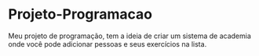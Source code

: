 # Projeto-Programacao

Meu projeto de programação, tem a ideia de criar um sistema de academia onde você pode adicionar pessoas e seus exercícios na lista.
